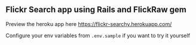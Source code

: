 ## Flickr Search app using Rails and FlickRaw gem

Preview the heroku app here
https://flickr-searchy.herokuapp.com/

Configure your env variables from `.env.sample` if you want to try it yourself
